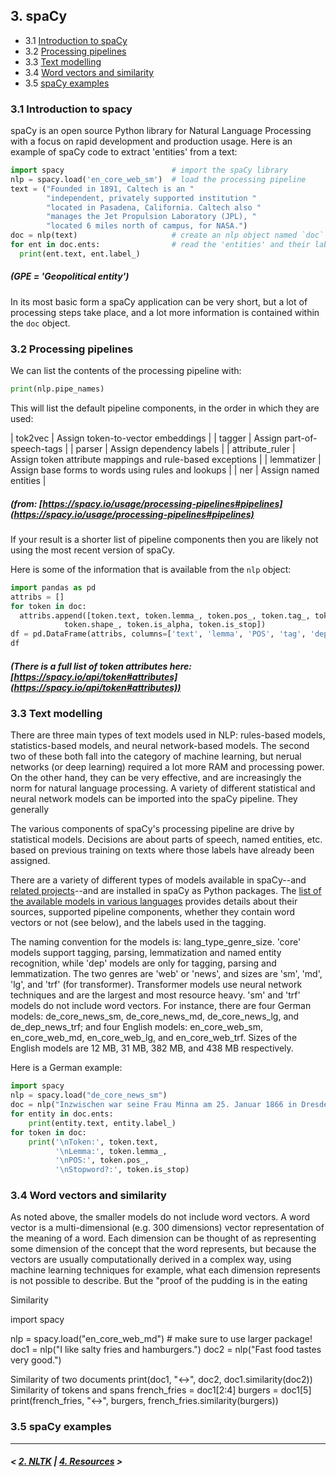 ## 3. spaCy

- 3.1 [Introduction to spaCy](#spacy)
- 3.2 [Processing pipelines](#pipe)
- 3.3 [Text modelling](#model)
- 3.4 [Word vectors and similarity](#vec)
- 3.5 [spaCy examples](#ex)

### <a name='spacy'/>3.1 Introduction to spacy

spaCy is an open source Python library for Natural Language Processing with a focus on rapid development 
and production usage. Here is an example of spaCy code to extract 'entities' from a text:

```python
import spacy                        # import the spaCy library
nlp = spacy.load('en_core_web_sm')  # load the processing pipeline
text = ("Founded in 1891, Caltech is an "
        "independent, privately supported institution "
        "located in Pasadena, California. Caltech also "
        "manages the Jet Propulsion Laboratory (JPL), "
        "located 6 miles north of campus, for NASA.")
doc = nlp(text)                     # create an nlp object named `doc`
for ent in doc.ents:                # read the 'entities' and their labels, from `doc`
  print(ent.text, ent.label_)
```
##### (GPE = 'Geopolitical entity')

In its most basic form a spaCy application can be very short, but a lot of processing steps take place,
and a lot more information is contained within the `doc` object.

### <a name='pipe'/>3.2 Processing pipelines

We can list the contents of the processing pipeline with:

```python
print(nlp.pipe_names)
```

This will list the default pipeline components, in the order in which they are used:

| tok2vec | Assign token-to-vector embeddings |
| tagger | Assign part-of-speech-tags |
| parser | Assign dependency labels |
| attribute_ruler | Assign token attribute mappings and rule-based exceptions |
| lemmatizer | Assign base forms to words using rules and lookups |
| ner | Assign named entities |

##### (from: [https://spacy.io/usage/processing-pipelines#pipelines](https://spacy.io/usage/processing-pipelines#pipelines)

If your result is a shorter list of pipeline components then you are likely not using the most recent version of spaCy.

Here is some of the information that is available from the `nlp` object:

```python
import pandas as pd
attribs = []
for token in doc:
  attribs.append([token.text, token.lemma_, token.pos_, token.tag_, token.dep_,
            token.shape_, token.is_alpha, token.is_stop])
df = pd.DataFrame(attribs, columns=['text', 'lemma', 'POS', 'tag', 'dependency', 'shape', 'alpha', 'stop'])
df
```

##### (There is a full list of token attributes here: [https://spacy.io/api/token#attributes](https://spacy.io/api/token#attributes))

### <a name='model'/>3.3 Text modelling

There are three main types of text models used in NLP: rules-based models, statistics-based models, and neural network-based models. The second two of these both fall into the category of machine learning, but nerual networks (or deep learning) required a lot more RAM and processing power. On the other hand, they can be very effective, and are increasingly the norm for natural language processing. A variety of different statistical and neural network models can be imported into the spaCy pipeline. They generally 

The various components of spaCy's processing pipeline are drive by statistical models. Decisions are about parts of speech, named entities, etc. based on previous training on texts where those labels have already been assigned.

There are a variety of different types of models available in spaCy--and [related projects](https://spacy.io/universe)--and are installed
in spaCy as Python packages. The [list of the available models in various languages](https://spacy.io/models/en) provides details about their sources, supported pipeline components, whether they contain word vectors or not (see below), and the labels used in the tagging.

The naming convention for the models is: lang_type_genre_size. 'core' models support tagging, parsing, lemmatization 
and named entity recognition, while 'dep' models are only for tagging, parsing and lemmatization. The two genres are 
'web' or 'news', and sizes are 'sm', 'md', 'lg', and 'trf' (for transformer). Transformer models use neural network 
techniques and are the largest and most resource heavy. 'sm' and 'trf' models do not include word vectors. 
For instance, there are four German models: de_core_news_sm, de_core_news_md, de_core_news_lg, and de_dep_news_trf; 
and four English models: en_core_web_sm, en_core_web_md, en_core_web_lg, and en_core_web_trf.
Sizes of the English models are 12 MB, 31 MB, 382 MB, and 438 MB respectively.

Here is a German example:

```python
import spacy
nlp = spacy.load("de_core_news_sm")
doc = nlp("Inzwischen war seine Frau Minna am 25. Januar 1866 in Dresden gestorben.") # glish: 'Where are you?'
for entity in doc.ents:
    print(entity.text, entity.label_)
for token in doc:
    print('\nToken:', token.text, 
          '\nLemma:', token.lemma_, 
          '\nPOS:', token.pos_, 
          '\nStopword?:', token.is_stop)
```

### <a name='vec'/>3.4 Word vectors and similarity

As noted above, the smaller models do not include word vectors. A word vector is a multi-dimensional (e.g. 300 dimensions) vector
representation of the meaning of a word. Each dimension can be thought of as representing some dimension of the concept that the word
represents, but because the vectors are usually computationally derived in a complex way, using machine learning techniques for example,
what each dimension represents is not possible to describe. But the "proof of the pudding is in the eating

Similarity

import spacy

nlp = spacy.load("en_core_web_md")  # make sure to use larger package!
doc1 = nlp("I like salty fries and hamburgers.")
doc2 = nlp("Fast food tastes very good.")

Similarity of two documents
print(doc1, "<->", doc2, doc1.similarity(doc2))
Similarity of tokens and spans
french_fries = doc1[2:4]
burgers = doc1[5]
print(french_fries, "<->", burgers, french_fries.similarity(burgers))

### <a name='ex'/>3.5 spaCy examples

---

##### \< [2. NLTK](nltk.md) \| [4. Resources](resources.md) \>

